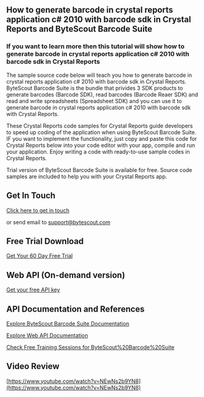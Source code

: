 ## How to generate barcode in crystal reports application c# 2010 with barcode sdk in Crystal Reports and ByteScout Barcode Suite

### If you want to learn more then this tutorial will show how to generate barcode in crystal reports application c# 2010 with barcode sdk in Crystal Reports

The sample source code below will teach you how to generate barcode in crystal reports application c# 2010 with barcode sdk in Crystal Reports. ByteScout Barcode Suite is the bundle that privides 3  SDK products to generate barcodes (Barcode SDK), read barcodes (Barcode Reaer SDK) and read and write spreadsheets (Spreadsheet SDK) and you can use it to generate barcode in crystal reports application c# 2010 with barcode sdk with Crystal Reports.

 These Crystal Reports code samples for Crystal Reports guide developers to speed up coding of the application when using ByteScout Barcode Suite. IF you want to implement the functionality, just copy and paste this code for Crystal Reports below into your code editor with your app, compile and run your application. Enjoy writing a code with ready-to-use sample codes in Crystal Reports.

Trial version of ByteScout Barcode Suite is available for free. Source code samples are included to help you with your Crystal Reports app.

## Get In Touch

[Click here to get in touch](https://bytescout.zendesk.com/hc/en-us/requests/new?subject=ByteScout%20Barcode%20Suite%20Question)

or send email to [support@bytescout.com](mailto:support@bytescout.com?subject=ByteScout%20Barcode%20Suite%20Question) 

## Free Trial Download

[Get Your 60 Day Free Trial](https://bytescout.com/download/web-installer?utm_source=github-readme)

## Web API (On-demand version)

[Get your free API key](https://pdf.co/documentation/api?utm_source=github-readme)

## API Documentation and References

[Explore ByteScout Barcode Suite Documentation](https://bytescout.com/documentation/index.html?utm_source=github-readme)

[Explore Web API Documentation](https://pdf.co/documentation/api?utm_source=github-readme)

[Check Free Training Sessions for ByteScout%20Barcode%20Suite](https://academy.bytescout.com/)

## Video Review

[https://www.youtube.com/watch?v=NEwNs2b9YN8](https://www.youtube.com/watch?v=NEwNs2b9YN8)